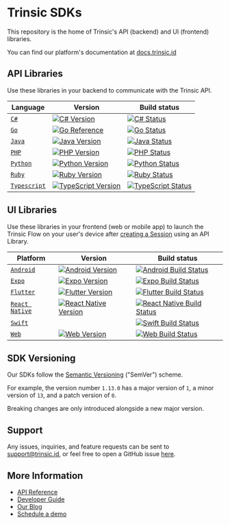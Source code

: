 # Trinsic SDKs

This repository is the home of Trinsic's API (backend) and UI (frontend) libraries.

You can find our platform's documentation at [docs.trinsic.id](https://docs.trinsic.id)

## API Libraries

Use these libraries in your backend to communicate with the Trinsic API.

|Language|Version|Build status|
|---|---|---|
|[`C#`](./api-csharp/)|[![C# Version](https://img.shields.io/nuget/v/Trinsic.Api)](https://www.nuget.org/packages/WorkOS.net)|[![C# Status](https://github.com/trinsic-id/sdk/actions/workflows/api-csharp-release.yml/badge.svg)](https://github.com/trinsic-id/sdk/actions?query=branch%main)|
|[`Go`](./api-go/) | [![Go Reference](https://pkg.go.dev/badge/github.com/trinsic-id/sdk-go-api)](https://pkg.go.dev/github.com/trinsic-id/sdk-go-api)| [![Go Status](https://github.com/trinsic-id/sdk/actions/workflows/api-go-release.yml/badge.svg)](https://github.com/trinsic-id/sdk/actions?query=branch%main)|
|[`Java`](./api-java/) |[![Java Version](https://img.shields.io/jitpack/version/com.github.trinsic-id/sdk-java-api)](https://jitpack.io/#trinsic-id/sdk-java-api)| [![Java Status](https://github.com/trinsic-id/sdk/actions/workflows/api-java-release.yml/badge.svg)](https://github.com/trinsic-id/sdk/actions?query=branch%main)|
|[`PHP`](./api-php/)| [![PHP Version](https://img.shields.io/packagist/v/trinsic/api)](https://packagist.org/packages/trinsic/api)| [![PHP Status](https://github.com/trinsic-id/sdk/actions/workflows/api-php-release.yml/badge.svg)](https://github.com/trinsic-id/sdk/actions?query=branch%main)|
|[`Python`](./api-python/)| [![Python Version](https://img.shields.io/pypi/v/trinsic-api)](https://pypi.org/project/Trinsic-Api/)| [![Python Status](https://github.com/trinsic-id/sdk/actions/workflows/api-python-release.yml/badge.svg)](https://github.com/trinsic-id/sdk/actions?query=branch%main)|
|[`Ruby`](./api-ruby/)| [![Ruby Version](https://img.shields.io/gem/v/trinsic_api)](https://rubygems.org/gems/trinsic_api) | [![Ruby Status](https://github.com/trinsic-id/sdk/actions/workflows/api-ruby-release.yml/badge.svg)](https://github.com/trinsic-id/sdk/actions?query=branch%main)|
|[`Typescript`](./api-typescript/) |[![TypeScript Version](https://img.shields.io/npm/v/@trinsic/api.svg)](https://www.npmjs.org/package/@trinsic/api)| [![TypeScript Status](https://github.com/trinsic-id/sdk/actions/workflows/api-typescript-release.yml/badge.svg)](https://github.com/trinsic-id/sdk/actions?query=branch%main)|

## UI Libraries

Use these libraries in your frontend (web or mobile app) to launch the Trinsic Flow on your user's device after [creating a Session](https://docs.trinsic.id/docs/developer-tools) using an API Library.

|Platform|Version|Build status|
|---|---|---|
|[`Android`](./ui-android/)| [![Android Version](https://img.shields.io/jitpack/version/com.github.trinsic-id/sdk-android-ui)](https://jitpack.io/#trinsic-id/sdk-java-api)| [![Android Build Status](https://github.com/trinsic-id/sdk/actions/workflows/ui-android-release.yml/badge.svg)](https://github.com/trinsic-id/sdk/actions?query=branch%main)|
|[`Expo`](./ui-expo/) |[![Expo Version](https://img.shields.io/npm/v/@trinsic/expo-ui.svg)](https://www.npmjs.org/package/@trinsic/expo-ui)| [![Expo Build Status](https://github.com/trinsic-id/sdk/actions/workflows/ui-expo-release.yml/badge.svg)](https://github.com/trinsic-id/sdk/actions?query=branch%main)|
|[`Flutter`](./ui-flutter/)| [![Flutter Version](https://img.shields.io/pub/v/trinsic_flutter_ui.svg)](https://pub.dev/packages/trinsic_flutter_ui) |[![Flutter Build Status](https://github.com/trinsic-id/sdk/actions/workflows/ui-flutter-release.yml/badge.svg)](https://github.com/trinsic-id/sdk/actions?query=branch%main)|
|[`React Native`](./ui-react-native/)| [![React Native Version](https://img.shields.io/npm/v/@trinsic/react-native-ui.svg)](https://www.npmjs.org/package/@trinsic/react-native-ui)| [![React Native Build Status](https://github.com/trinsic-id/sdk/actions/workflows/ui-react-native-release.yml/badge.svg)](https://github.com/trinsic-id/sdk/actions?query=branch%main)|
|[`Swift`](./ui-swift/)| |[![Swift Build Status](https://github.com/trinsic-id/sdk/actions/workflows/ui-swift-release.yml/badge.svg)](https://github.com/trinsic-id/sdk/actions?query=branch%main)|
|[`Web`](./ui-web/)| [![Web Version](https://img.shields.io/npm/v/@trinsic/web-ui.svg)](https://www.npmjs.org/package/@trinsic/web-ui) |[![Web Build Status](https://github.com/trinsic-id/sdk/actions/workflows/ui-web-release.yml/badge.svg)](https://github.com/trinsic-id/sdk/actions?query=branch%main)|

## SDK Versioning

Our SDKs follow the [Semantic Versioning](https://semver.org) ("SemVer") scheme.

For example, the version number `1.13.0` has a major version of `1`, a minor version of `13`, and a patch version of `0`.

Breaking changes are only introduced alongside a new major version.

## Support

Any issues, inquiries, and feature requests can be sent to [support@trinsic.id](mailto:support@trinsic.id), or feel free to open a GitHub issue [here](https://github.com/trinsic-id/sdk/issues).

## More Information

- [API Reference](https://docs.trinsic.id/reference)
- [Developer Guide](https://docs.trinsic.id/docs/developer-tools)
- [Our Blog](https://trinsic.id/blog/)
- [Schedule a demo](https://trinsic.id/contact/)
